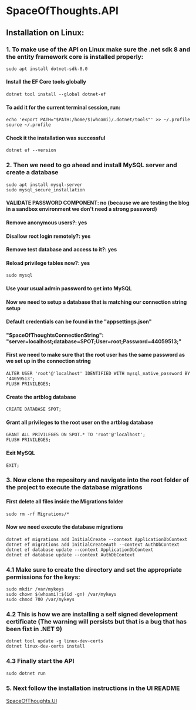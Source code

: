# SpaceOfThoughts.API

## Installation on Linux:

### 1. To make use of the API on Linux make sure the .net sdk 8 and the entity framework core is installed properly:
	
	sudo apt install dotnet-sdk-8.0

#### Install the EF Core tools globally

	dotnet tool install --global dotnet-ef

#### To add it for the current terminal session, run:

	echo 'export PATH="$PATH:/home/$(whoami)/.dotnet/tools"' >> ~/.profile
	source ~/.profile

#### Check it the installation was successful

	dotnet ef --version

### 2. Then we need to go ahead and install MySQL server and create a database 

	sudo apt install mysql-server 
	sudo mysql_secure_installation

#### VALIDATE PASSWORD COMPONENT: no (because we are testing the blog in a sandbox environment we don't need a strong password)
#### Remove anonymous users?: yes
#### Disallow root login remotely?: yes
#### Remove test database and access to it?: yes
#### Reload privilege tables now?: yes

	sudo mysql

#### Use your usual admin password to get into MySQL
#### Now we need to setup a database that is matching our connection string setup 
#### Default credentials can be found in the "appsettings.json" 
#### "SpaceOfThoughtsConnectionString": "server=localhost;database=SPOT;User=root;Password=44059513;"

#### First we need to make sure that the root user has the same password as we set up in the connection string
	
	ALTER USER 'root'@'localhost' IDENTIFIED WITH mysql_native_password BY '44059513';
	FLUSH PRIVILEGES;

#### Create the artblog database
	
	CREATE DATABASE SPOT;

#### Grant all privileges to the root user on the artblog database
	
	GRANT ALL PRIVILEGES ON SPOT.* TO 'root'@'localhost';
	FLUSH PRIVILEGES;

#### Exit MySQL
	
	EXIT;

### 3. Now clone the repository and navigate into the root folder of the project to execute the database migrations

#### First delete all files inside the Migrations folder

	sudo rm -rf Migrations/*

#### Now we need execute the database migrations

	dotnet ef migrations add InitialCreate --context ApplicationDbContext
	dotnet ef migrations add InitialCreateAuth --context AuthDbContext
	dotnet ef database update --context ApplicationDbContext
	dotnet ef database update --context AuthDbContext

### 4.1 Make sure to create the directory and set the appropriate permissions for the keys:

	sudo mkdir /var/mykeys
	sudo chown $(whoami):$(id -gn) /var/mykeys
	sudo chmod 700 /var/mykeys

### 4.2 This is how we are installing a self signed development certificate (The warning will persists but that is a bug that has been fixt in .NET 9)

	dotnet tool update -g linux-dev-certs
	dotnet linux-dev-certs install

### 4.3 Finally start the API

	sudo dotnet run

### 5. Next follow the installation instructions in the UI README

[SpaceOfThoughts.UI](https://github.com/jfauser1395/SpaceOfThoughts.UI?tab=readme-ov-file)

	
